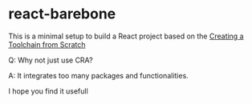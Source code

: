 # react-barebone

This is a minimal setup to build a React project based on the [Creating a Toolchain from Scratch](https://blog.usejournal.com/creating-a-react-app-from-scratch-f3c693b84658)

Q: Why not just use CRA?

A: It integrates too many packages and functionalities.

I hope you find it usefull
